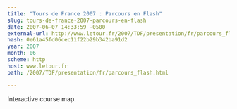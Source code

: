 ```yaml
---
title: "Tours de France 2007 : Parcours en Flash"
slug: tours-de-france-2007-parcours-en-flash
date: 2007-06-07 14:33:59 -0500
external-url: http://www.letour.fr/2007/TDF/presentation/fr/parcours_flash.html
hash: 0e61a45fd06cec11f22b29b342ba91d2
year: 2007
month: 06
scheme: http
host: www.letour.fr
path: /2007/TDF/presentation/fr/parcours_flash.html

---
```


Interactive course map.
